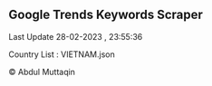 

## Google Trends Keywords Scraper 
 
Last Update 28-02-2023 , 23:55:36

Country List :
VIETNAM.json



© Abdul Muttaqin 
